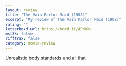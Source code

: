 ```yaml
---
layout: review
title: "The Vain Parlor Maid (1908)"
excerpt: "My review of The Vain Parlor Maid (1908)"
rating: ""
letterboxd_url: https://boxd.it/4Pb0Xv
mst3k: false
rifftrax: false
category: movie-review
---
```


Unrealistic body standards and all that
